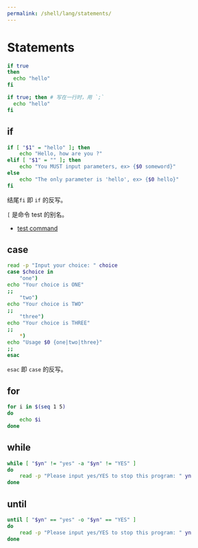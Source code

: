 ```yaml
---
permalink: /shell/lang/statements/
---
```


# Statements


```sh
if true
then
  echo "hello"
fi

if true; then # 写在一行时，用 `;`
  echo "hello"
fi
```

## if

```sh
if [ "$1" = "hello" ]; then
    echo "Hello, how are you ?"
elif [ "$1" = "" ]; then
    echo "You MUST input parameters, ex> {$0 someword}"
else
    echo "The only parameter is 'hello', ex> {$0 hello}"
fi
```

结尾`fi` 即 `if` 的反写。

`[` 是命令 test 的别名。

- [test command](http://pubs.opengroup.org/onlinepubs/9699919799/utilities/test.html)

## case

```sh
read -p "Input your choice: " choice
case $choice in
    "one")
echo "Your choice is ONE"
;;
    "two")
echo "Your choice is TWO"
;;
    "three")
echo "Your choice is THREE"
;;
    *)
echo "Usage $0 {one|two|three}"
;;
esac
```

`esac` 即 `case` 的反写。

## for

```sh
for i in $(seq 1 5)
do
    echo $i
done
```

## while

```sh
while [ "$yn" != "yes" -a "$yn" != "YES" ]
do
    read -p "Please input yes/YES to stop this program: " yn
done
```

## until

```sh
until [ "$yn" == "yes" -o "$yn" == "YES" ]
do
    read -p "Please input yes/YES to stop this program: " yn
done
```
